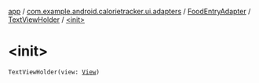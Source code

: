[app](../../../index.md) / [com.example.android.calorietracker.ui.adapters](../../index.md) / [FoodEntryAdapter](../index.md) / [TextViewHolder](index.md) / [&lt;init&gt;](./-init-.md)

# &lt;init&gt;

`TextViewHolder(view: `[`View`](https://developer.android.com/reference/android/view/View.html)`)`